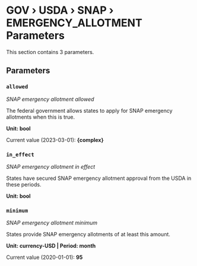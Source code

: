 # GOV › USDA › SNAP › EMERGENCY_ALLOTMENT Parameters

This section contains 3 parameters.

## Parameters

### `allowed`
*SNAP emergency allotment allowed*

The federal government allows states to apply for SNAP emergency allotments when this is true.

**Unit: bool**

Current value (2023-03-01): **{complex}**


### `in_effect`
*SNAP emergency allotment in effect*

States have secured SNAP emergency allotment approval from the USDA in these periods.

**Unit: bool**


### `minimum`
*SNAP emergency allotment minimum*

States provide SNAP emergency allotments of at least this amount.

**Unit: currency-USD | Period: month**

Current value (2020-01-01): **95**

